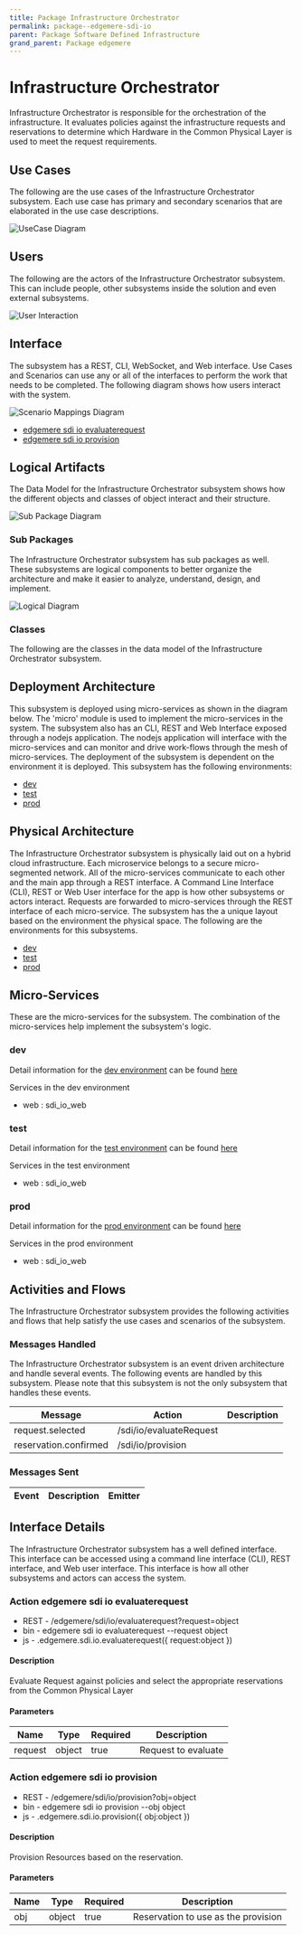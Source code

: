 ```yaml
---
title: Package Infrastructure Orchestrator
permalink: package--edgemere-sdi-io
parent: Package Software Defined Infrastructure
grand_parent: Package edgemere
---
```


# Infrastructure Orchestrator

Infrastructure Orchestrator is responsible for the orchestration of the infrastructure. It evaluates policies against the infrastructure requests and reservations to determine which Hardware in the Common Physical Layer is used to meet the request requirements.



## Use Cases

The following are the use cases of the Infrastructure Orchestrator subsystem. Each use case has primary and secondary scenarios
that are elaborated in the use case descriptions.



![UseCase Diagram](./usecases.png)

## Users

The following are the actors of the Infrastructure Orchestrator subsystem. This can include people, other subsystems
inside the solution and even external subsystems.



![User Interaction](./userinteraction.png)

## Interface

The subsystem has a REST, CLI, WebSocket, and Web interface. Use Cases and Scenarios can use any or all
of the interfaces to perform the work that needs to be completed. The following  diagram shows how
users interact with the system.

![Scenario Mappings Diagram](./scenariomapping.png)

* [ edgemere sdi io evaluaterequest](#action--edgemere-sdi-io-evaluaterequest)
* [ edgemere sdi io provision](#action--edgemere-sdi-io-provision)


## Logical Artifacts

The Data Model for the  Infrastructure Orchestrator subsystem shows how the different objects and classes of object interact
and their structure.

![Sub Package Diagram](./subpackage.png)

### Sub Packages

The Infrastructure Orchestrator subsystem has sub packages as well. These subsystems are logical components to better
organize the architecture and make it easier to analyze, understand, design, and implement.



![Logical Diagram](./logical.png)

### Classes

The following are the classes in the data model of the Infrastructure Orchestrator subsystem.




## Deployment Architecture

This subsystem is deployed using micro-services as shown in the diagram below. The 'micro' module is
used to implement the micro-services in the system. The subsystem also has an CLI, REST and Web Interface
exposed through a nodejs application. The nodejs application will interface with the micro-services and
can monitor and drive work-flows through the mesh of micro-services. The deployment of the subsystem is
dependent on the environment it is deployed. This subsystem has the following environments:
* [dev](environment--edgemere-sdi-io-dev)
* [test](environment--edgemere-sdi-io-test)
* [prod](environment--edgemere-sdi-io-prod)



## Physical Architecture

The Infrastructure Orchestrator subsystem is physically laid out on a hybrid cloud infrastructure. Each microservice belongs
to a secure micro-segmented network. All of the micro-services communicate to each other and the main app through a
REST interface. A Command Line Interface (CLI), REST or Web User interface for the app is how other subsystems or actors
interact. Requests are forwarded to micro-services through the REST interface of each micro-service. The subsystem has
the a unique layout based on the environment the physical space. The following are the environments for this
subsystems.
* [dev](environment--edgemere-sdi-io-dev)
* [test](environment--edgemere-sdi-io-test)
* [prod](environment--edgemere-sdi-io-prod)


## Micro-Services

These are the micro-services for the subsystem. The combination of the micro-services help implement
the subsystem's logic.


### dev

Detail information for the [dev environment](environment--edgemere-sdi-io-dev)
can be found [here](environment--edgemere-sdi-io-dev)

Services in the dev environment

* web : sdi_io_web


### test

Detail information for the [test environment](environment--edgemere-sdi-io-test)
can be found [here](environment--edgemere-sdi-io-test)

Services in the test environment

* web : sdi_io_web


### prod

Detail information for the [prod environment](environment--edgemere-sdi-io-prod)
can be found [here](environment--edgemere-sdi-io-prod)

Services in the prod environment

* web : sdi_io_web


## Activities and Flows
The Infrastructure Orchestrator subsystem provides the following activities and flows that help satisfy the use
cases and scenarios of the subsystem.


### Messages Handled

The Infrastructure Orchestrator subsystem is an event driven architecture and handle several events. The following
events are handled by this subsystem. Please note that this subsystem is not the only subsystem that handles
these events.

| Message | Action | Description |
| --- | --- | --- |
| request.selected | /sdi/io/evaluateRequest |  |
| reservation.confirmed | /sdi/io/provision |  |



### Messages Sent

| Event | Description | Emitter |
|-------|-------------|---------|



## Interface Details
The Infrastructure Orchestrator subsystem has a well defined interface. This interface can be accessed using a
command line interface (CLI), REST interface, and Web user interface. This interface is how all other
subsystems and actors can access the system.

### Action  edgemere sdi io evaluaterequest



* REST - /edgemere/sdi/io/evaluaterequest?request=object
* bin -  edgemere sdi io evaluaterequest --request object
* js - .edgemere.sdi.io.evaluaterequest({ request:object })

#### Description
Evaluate Request against policies and select the appropriate reservations from the Common Physical Layer

#### Parameters

| Name | Type | Required | Description |
|---|---|---|---|
| request | object |true | Request to evaluate |



### Action  edgemere sdi io provision



* REST - /edgemere/sdi/io/provision?obj=object
* bin -  edgemere sdi io provision --obj object
* js - .edgemere.sdi.io.provision({ obj:object })

#### Description
Provision Resources based on the reservation.

#### Parameters

| Name | Type | Required | Description |
|---|---|---|---|
| obj | object |true | Reservation to use as the provision |




